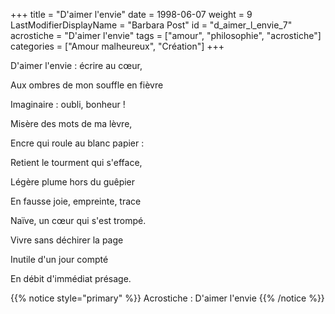 +++
title = "D'aimer l'envie"
date = 1998-06-07
weight = 9
LastModifierDisplayName = "Barbara Post"
id = "d_aimer_l_envie_7"
acrostiche = "D'aimer l'envie"
tags = ["amour", "philosophie", "acrostiche"]
categories = ["Amour malheureux", "Création"]
+++

D'aimer l'envie : écrire au cœur,

Aux ombres de mon souffle en fièvre

Imaginaire : oubli, bonheur !

Misère des mots de ma lèvre,

Encre qui roule au blanc papier :

Retient le tourment qui s'efface,

Légère plume hors du guêpier

En fausse joie, empreinte, trace

Naïve, un cœur qui s'est trompé.

Vivre sans déchirer la page

Inutile d'un jour compté

En débit d'immédiat présage.

{{% notice style="primary" %}}
Acrostiche : D'aimer l'envie
{{% /notice %}}
